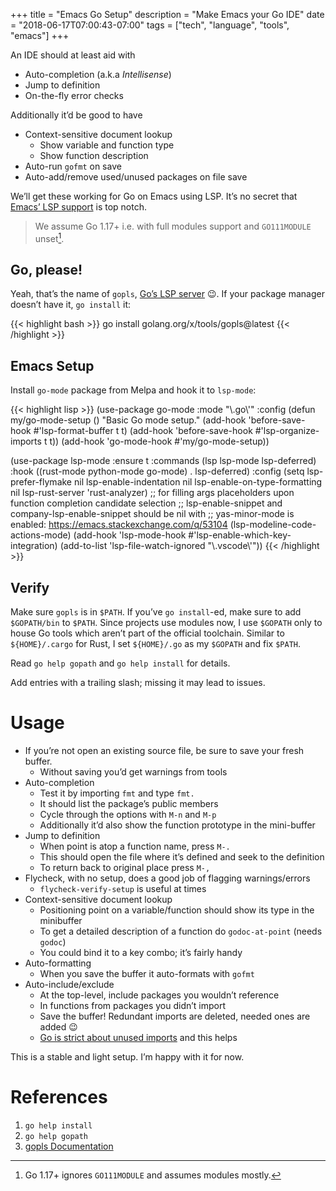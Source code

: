 +++
title = "Emacs Go Setup"
description = "Make Emacs your Go IDE"
date = "2018-06-17T07:00:43-07:00"
tags = ["tech", "language", "tools", "emacs"]
+++

An IDE should at least aid with

- Auto-completion (a.k.a _Intellisense_)
- Jump to definition
- On-the-fly error checks

Additionally it’d be good to have

- Context-sensitive document lookup
    + Show variable and function type
    + Show function description
- Auto-run `gofmt` on save
- Auto-add/remove used/unused packages on file save

We’ll get these working for Go on Emacs using LSP.  It’s no secret that [Emacs’
LSP support][emacs-lsp] is top notch.

> We assume Go 1.17+ i.e. with full modules support and `GO111MODULE`
> unset[^GO111MODULE-unset].

[emacs-lsp]: https://emacs-lsp.github.io

## Go, please!

Yeah, that’s the name of `gopls`, [Go’s LSP server][gopls] 😉.  If your package
manager doesn’t have it, `go install` it:

{{< highlight bash >}}
go install golang.org/x/tools/gopls@latest
{{< /highlight >}}

## Emacs Setup

Install `go-mode` package from Melpa and hook it to `lsp-mode`:

{{< highlight lisp >}}
(use-package go-mode
  :mode "\\.go\\'"
  :config
  (defun my/go-mode-setup ()
    "Basic Go mode setup."
  (add-hook 'before-save-hook #'lsp-format-buffer t t)
  (add-hook 'before-save-hook #'lsp-organize-imports t t))
  (add-hook 'go-mode-hook #'my/go-mode-setup))

(use-package lsp-mode
  :ensure t
  :commands (lsp lsp-mode lsp-deferred)
  :hook ((rust-mode python-mode go-mode) . lsp-deferred)
  :config
  (setq lsp-prefer-flymake nil
        lsp-enable-indentation nil
        lsp-enable-on-type-formatting nil
        lsp-rust-server 'rust-analyzer)
  ;; for filling args placeholders upon function completion candidate selection
  ;; lsp-enable-snippet and company-lsp-enable-snippet should be nil with
  ;; yas-minor-mode is enabled: https://emacs.stackexchange.com/q/53104
  (lsp-modeline-code-actions-mode)
  (add-hook 'lsp-mode-hook #'lsp-enable-which-key-integration)
  (add-to-list 'lsp-file-watch-ignored "\\.vscode\\'"))
{{< /highlight >}}

[gopls]: https://github.com/golang/tools/tree/master/gopls#installation

## Verify

Make sure `gopls` is in `$PATH`.  If you’ve `go install`-ed, make sure to add
`$GOPATH/bin` to `$PATH`.  Since projects use modules now, I use `$GOPATH` only
to house Go tools which aren’t part of the official toolchain.  Similar to
`${HOME}/.cargo` for Rust, I set `${HOME}/.go` as my `$GOPATH` and fix `$PATH`.

Read `go help gopath` and `go help install` for details.

Add entries with a trailing slash; missing it may lead to issues.

# Usage

* If you’re not open an existing source file, be sure to save your fresh buffer.
    - Without saving you’d get warnings from tools
* Auto-completion
    - Test it by importing `fmt` and type `fmt.`
    - It should list the package’s public members
    - Cycle through the options with `M-n` and `M-p`
    - Additionally it’d also show the function prototype in the mini-buffer
* Jump to definition
    - When point is atop a function name, press `M-.`
    - This should open the file where it’s defined and seek to the definition
    - To return back to original place press `M-,`
* Flycheck, with no setup, does a good job of flagging warnings/errors
    - `flycheck-verify-setup` is useful at times
* Context-sensitive document lookup
    - Positioning point on a variable/function should show its type in the minibuffer
    - To get a detailed description of a function do `godoc-at-point` (needs `godoc`)
    - You could bind it to a key combo; it’s fairly handy
* Auto-formatting
    - When you save the buffer it auto-formats with `gofmt`
* Auto-include/exclude
    - At the top-level, include packages you wouldn’t reference
    - In functions from packages you didn’t import
    - Save the buffer!  Redundant imports are deleted, needed ones are added 😉
    - [Go is strict about unused imports][no-unused-imports] and this helps

This is a stable and light setup.  I’m happy with it for now.

[no-unused-imports]: https://golang.org/doc/effective_go.html?#blank_unused

# References

1. `go help install`
2. `go help gopath`
3. [gopls Documentation][gopls]

[^GO111MODULE-unset]: Go 1.17+ ignores `GO111MODULE` and assumes modules mostly.
